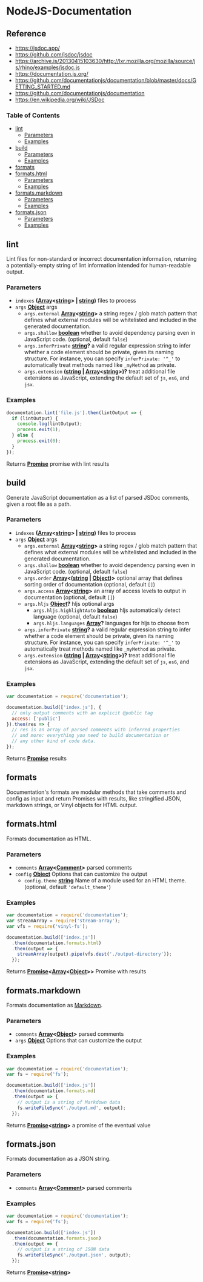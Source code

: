 # NodeJS-Documentation

## Reference
- https://jsdoc.app/
- https://github.com/jsdoc/jsdoc
- https://archive.is/20130415103630/http://lxr.mozilla.org/mozilla/source/js/rhino/examples/jsdoc.js
- https://documentation.js.org/
- https://github.com/documentationjs/documentation/blob/master/docs/GETTING_STARTED.md
- https://github.com/documentationjs/documentation
- https://en.wikipedia.org/wiki/JSDoc

<!-- Generated by documentation.js. Update this documentation by updating the source code. -->

### Table of Contents

-   [lint][1]
    -   [Parameters][2]
    -   [Examples][3]
-   [build][4]
    -   [Parameters][5]
    -   [Examples][6]
-   [formats][7]
-   [formats.html][8]
    -   [Parameters][9]
    -   [Examples][10]
-   [formats.markdown][11]
    -   [Parameters][12]
    -   [Examples][13]
-   [formats.json][14]
    -   [Parameters][15]
    -   [Examples][16]

## lint

Lint files for non-standard or incorrect documentation
information, returning a potentially-empty string
of lint information intended for human-readable output.

### Parameters

-   `indexes` **([Array][17]&lt;[string][18]> | [string][18])** files to process
-   `args` **[Object][19]** args
    -   `args.external` **[Array][17]&lt;[string][18]>** a string regex / glob match pattern
        that defines what external modules will be whitelisted and included in the
        generated documentation.
    -   `args.shallow` **[boolean][20]** whether to avoid dependency parsing
        even in JavaScript code. (optional, default `false`)
    -   `args.inferPrivate` **[string][18]?** a valid regular expression string
        to infer whether a code element should be private, given its naming structure.
        For instance, you can specify `inferPrivate: '^_'` to automatically treat
        methods named like `_myMethod` as private.
    -   `args.extension` **([string][18] \| [Array][17]&lt;[string][18]>)?** treat additional file extensions
        as JavaScript, extending the default set of `js`, `es6`, and `jsx`.

### Examples

```javascript
documentation.lint('file.js').then(lintOutput => {
  if (lintOutput) {
    console.log(lintOutput);
    process.exit(1);
  } else {
    process.exit(0);
  }
});
```

Returns **[Promise][21]** promise with lint results

## build

Generate JavaScript documentation as a list of parsed JSDoc
comments, given a root file as a path.

### Parameters

-   `indexes` **([Array][17]&lt;[string][18]> | [string][18])** files to process
-   `args` **[Object][19]** args
    -   `args.external` **[Array][17]&lt;[string][18]>** a string regex / glob match pattern
        that defines what external modules will be whitelisted and included in the
        generated documentation.
    -   `args.shallow` **[boolean][20]** whether to avoid dependency parsing
        even in JavaScript code. (optional, default `false`)
    -   `args.order` **[Array][17]&lt;([string][18] \| [Object][19])>** optional array that
        defines sorting order of documentation (optional, default `[]`)
    -   `args.access` **[Array][17]&lt;[string][18]>** an array of access levels
        to output in documentation (optional, default `[]`)
    -   `args.hljs` **[Object][19]?** hljs optional args
        -   `args.hljs.highlightAuto` **[boolean][20]** hljs automatically detect language (optional, default `false`)
        -   `args.hljs.languages` **[Array][17]?** languages for hljs to choose from
    -   `args.inferPrivate` **[string][18]?** a valid regular expression string
        to infer whether a code element should be private, given its naming structure.
        For instance, you can specify `inferPrivate: '^_'` to automatically treat
        methods named like `_myMethod` as private.
    -   `args.extension` **([string][18] \| [Array][17]&lt;[string][18]>)?** treat additional file extensions
        as JavaScript, extending the default set of `js`, `es6`, and `jsx`.

### Examples

```javascript
var documentation = require('documentation');

documentation.build(['index.js'], {
  // only output comments with an explicit @public tag
  access: ['public']
}).then(res => {
  // res is an array of parsed comments with inferred properties
  // and more: everything you need to build documentation or
  // any other kind of code data.
});
```

Returns **[Promise][21]** results

## formats

Documentation's formats are modular methods that take comments
and config as input and return Promises with results,
like stringified JSON, markdown strings, or Vinyl objects for HTML
output.

## formats.html

Formats documentation as HTML.

### Parameters

-   `comments` **[Array][17]&lt;[Comment][22]>** parsed comments
-   `config` **[Object][19]** Options that can customize the output
    -   `config.theme` **[string][18]** Name of a module used for an HTML theme. (optional, default `'default_theme'`)

### Examples

```javascript
var documentation = require('documentation');
var streamArray = require('stream-array');
var vfs = require('vinyl-fs');

documentation.build(['index.js'])
  .then(documentation.formats.html)
  .then(output => {
    streamArray(output).pipe(vfs.dest('./output-directory'));
  });
```

Returns **[Promise][21]&lt;[Array][17]&lt;[Object][19]>>** Promise with results

## formats.markdown

Formats documentation as
[Markdown][23].

### Parameters

-   `comments` **[Array][17]&lt;[Object][19]>** parsed comments
-   `args` **[Object][19]** Options that can customize the output

### Examples

```javascript
var documentation = require('documentation');
var fs = require('fs');

documentation.build(['index.js'])
  .then(documentation.formats.md)
  .then(output => {
    // output is a string of Markdown data
    fs.writeFileSync('./output.md', output);
  });
```

Returns **[Promise][21]&lt;[string][18]>** a promise of the eventual value

## formats.json

Formats documentation as a JSON string.

### Parameters

-   `comments` **[Array][17]&lt;[Comment][22]>** parsed comments

### Examples

```javascript
var documentation = require('documentation');
var fs = require('fs');

documentation.build(['index.js'])
  .then(documentation.formats.json)
  .then(output => {
    // output is a string of JSON data
    fs.writeFileSync('./output.json', output);
  });
```

Returns **[Promise][21]&lt;[string][18]>** 

[1]: #lint

[2]: #parameters

[3]: #examples

[4]: #build

[5]: #parameters-1

[6]: #examples-1

[7]: #formats

[8]: #formatshtml

[9]: #parameters-2

[10]: #examples-2

[11]: #formatsmarkdown

[12]: #parameters-3

[13]: #examples-3

[14]: #formatsjson

[15]: #parameters-4

[16]: #examples-4

[17]: https://developer.mozilla.org/docs/Web/JavaScript/Reference/Global_Objects/Array

[18]: https://developer.mozilla.org/docs/Web/JavaScript/Reference/Global_Objects/String

[19]: https://developer.mozilla.org/docs/Web/JavaScript/Reference/Global_Objects/Object

[20]: https://developer.mozilla.org/docs/Web/JavaScript/Reference/Global_Objects/Boolean

[21]: https://developer.mozilla.org/docs/Web/JavaScript/Reference/Global_Objects/Promise

[22]: https://developer.mozilla.org/docs/Web/API/Comment/Comment

[23]: http://daringfireball.net/projects/markdown/